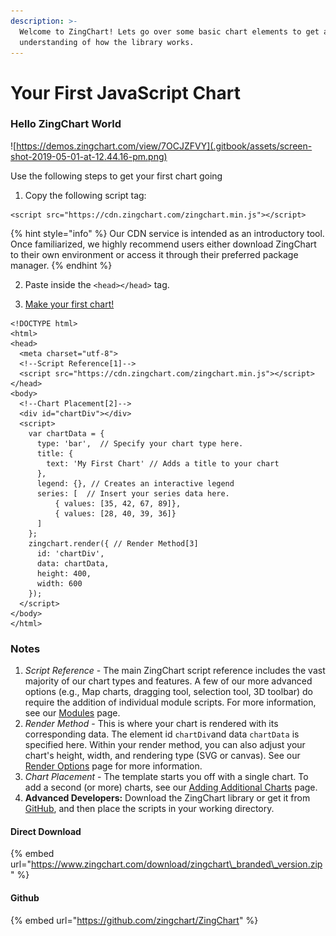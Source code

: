 ```yaml
---
description: >-
  Welcome to ZingChart! Lets go over some basic chart elements to get a better
  understanding of how the library works.
---
```


# Your First JavaScript Chart

### Hello ZingChart World

![https://demos.zingchart.com/view/7OCJZFVY](.gitbook/assets/screen-shot-2019-05-01-at-12.44.16-pm.png)

Use the following steps to get your first chart going

1. Copy the following script tag:

```text
<script src="https://cdn.zingchart.com/zingchart.min.js"></script>
```

{% hint style="info" %}
Our CDN service is intended as an introductory tool. Once familiarized, we highly recommend users either download ZingChart to their own environment or access it through their preferred package manager.
{% endhint %}

2. Paste inside the `<head></head>` tag.

3.  [Make your first chart!](https://codepen.io/zingchart/project/editor/AwByYx)

```markup
<!DOCTYPE html>
<html>
<head>
  <meta charset="utf-8">
  <!--Script Reference[1]-->
  <script src="https://cdn.zingchart.com/zingchart.min.js"></script>
</head>
<body>
  <!--Chart Placement[2]-->
  <div id="chartDiv"></div>
  <script>
    var chartData = {
      type: 'bar',  // Specify your chart type here.
      title: {
        text: 'My First Chart' // Adds a title to your chart
      },
      legend: {}, // Creates an interactive legend
      series: [  // Insert your series data here.
          { values: [35, 42, 67, 89]},
          { values: [28, 40, 39, 36]}
      ]
    };
    zingchart.render({ // Render Method[3]
      id: 'chartDiv',
      data: chartData,
      height: 400,
      width: 600
    });
  </script>
</body>
</html>
```

### Notes

1. _Script Reference_ - The main ZingChart script reference includes the vast majority of our chart types and features. A few of our more advanced options \(e.g., Map charts, dragging tool, selection tool, 3D toolbar\) do require the addition of individual module scripts. For more information, see our [Modules](https://www.zingchart.com/docs/api/modules/standard/) page.
2. _Render Method_ - This is where your chart is rendered with its corresponding data. The element id `chartDiv`and data `chartData` is specified here. Within your render method, you can also adjust your chart's height, width, and rendering type \(SVG or canvas\). See our [Render Options](https://www.zingchart.com/docs/api/zingchart-object/#zingchart__render) page for more information.
3. _Chart Placement_ - The template starts you off with a single chart. To add a second \(or more\) charts, see our [Adding Additional Charts](https://www.zingchart.com/docs/getting-started/adding-more-charts/) page.
4. **Advanced Developers:** Download the ZingChart library or get it from [GitHub](https://github.com/zingchart/ZingChart), and then place the scripts in your working directory.



#### Direct Download

{% embed url="https://www.zingchart.com/download/zingchart\_branded\_version.zip" %}

#### Github

{% embed url="https://github.com/zingchart/ZingChart" %}



